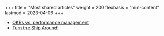 +++
title = "Most shared articles"
weight = 200
flexbasis = "min-content"
lastmod = 2023-04-06
+++

* [OKRs vs. performance management](/transformation/okrs-vs-performance-management/)
* [Turn the Ship Around!](/leadership/turn-the-ship-around-l-david-marquet/)
